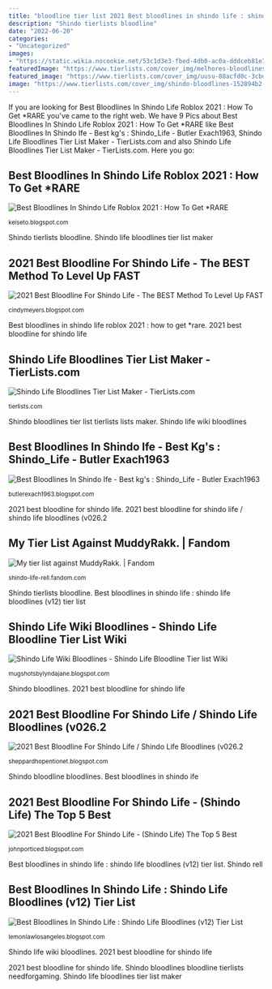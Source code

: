 ```yaml
---
title: "bloodline tier list 2021 Best bloodlines in shindo life : shindo life bloodlines (v12) tier list"
description: "Shindo tierlists bloodline"
date: "2022-06-20"
categories:
- "Uncategorized"
images:
- "https://static.wikia.nocookie.net/53c1d3e3-fbed-4db0-ac0a-dddceb81e7b9"
featuredImage: "https://www.tierlists.com/cover_img/melhores-bloodlines-53968881-96a8-42c7-bafd-e8e1e1648ddd.png"
featured_image: "https://www.tierlists.com/cover_img/uusu-88acfd0c-3cbd-4f20-a989-f7c528b8ad02.png"
image: "https://www.tierlists.com/cover_img/shindo-bloodlines-152894b2-566a-43d3-a7ae-4937d4504386.png"
---
```


If you are looking for Best Bloodlines In Shindo Life Roblox 2021 : How To Get *RARE you've came to the right web. We have 9 Pics about Best Bloodlines In Shindo Life Roblox 2021 : How To Get *RARE like Best Bloodlines In Shindo Ife - Best kg&#039;s : Shindo_Life - Butler Exach1963, Shindo Life Bloodlines Tier List Maker - TierLists.com and also Shindo Life Bloodlines Tier List Maker - TierLists.com. Here you go:

## Best Bloodlines In Shindo Life Roblox 2021 : How To Get *RARE

![Best Bloodlines In Shindo Life Roblox 2021 : How To Get *RARE](https://i.ytimg.com/vi/sM7sn9ELwz4/maxresdefault.jpg "Shindo bloodlines bloodline tierlists rarest spins")

<small>keiseto.blogspot.com</small>

Shindo tierlists bloodline. Shindo life bloodlines tier list maker

## 2021 Best Bloodline For Shindo Life - The BEST Method To Level Up FAST

![2021 Best Bloodline For Shindo Life - The BEST Method To Level Up FAST](https://www.tierlists.com/cover_img/uusu-88acfd0c-3cbd-4f20-a989-f7c528b8ad02.png "Shindo rell")

<small>cindymeyers.blogspot.com</small>

Best bloodlines in shindo life roblox 2021 : how to get *rare. 2021 best bloodline for shindo life

## Shindo Life Bloodlines Tier List Maker - TierLists.com

![Shindo Life Bloodlines Tier List Maker - TierLists.com](https://tierlists.com/cover_img/shindo-life-13daf9fd-668f-47ca-b0f6-e31302dd843a.png "Best bloodlines in shindo ife")

<small>tierlists.com</small>

Shindo bloodlines tier list tierlists lists maker. Shindo life wiki bloodlines

## Best Bloodlines In Shindo Ife - Best Kg&#039;s : Shindo_Life - Butler Exach1963

![Best Bloodlines In Shindo Ife - Best kg&#039;s : Shindo_Life - Butler Exach1963](https://lh3.googleusercontent.com/proxy/293B7mbrWyLfIaGoh4J6A4jtiJ4drRcAMVKcLtB1Apkqt7fMDJhb7k5L0lDn0Na6hS2-D_hq9aoFvTVhvTo30OhTyGKoY-czRUYf5h2Wvqjg2KY79lese8eLtl-h-KQf109chYpS5EdvqoQ3wKSdTcFSke94R-gDJgZnKyuwEvg=w1200-h630-p-k-no-nu "Shindo bloodlines bloodline tierlists rarest spins")

<small>butlerexach1963.blogspot.com</small>

2021 best bloodline for shindo life. 2021 best bloodline for shindo life / shindo life bloodlines (v026.2

## My Tier List Against MuddyRakk. | Fandom

![My tier list against MuddyRakk. | Fandom](https://static.wikia.nocookie.net/53c1d3e3-fbed-4db0-ac0a-dddceb81e7b9 "Shindo bloodline bloodlines tierlists ife shindolife element genkai spins tiermaker")

<small>shindo-life-rell.fandom.com</small>

Shindo tierlists bloodline. Best bloodlines in shindo life : shindo life bloodlines (v12) tier list

## Shindo Life Wiki Bloodlines - Shindo Life Bloodline Tier List Wiki

![Shindo Life Wiki Bloodlines - Shindo Life Bloodline Tier list Wiki](https://tierlists.com/cover_img/my-tier-list-57db3dce-c376-4f43-b897-5681c9ace977.png "Best bloodlines in shindo life roblox 2021 : how to get *rare")

<small>mugshotsbylyndajane.blogspot.com</small>

Shindo bloodlines. 2021 best bloodline for shindo life

## 2021 Best Bloodline For Shindo Life / Shindo Life Bloodlines (v026.2

![2021 Best Bloodline For Shindo Life / Shindo Life Bloodlines (v026.2](https://www.tierlists.com/cover_img/melhores-bloodlines-53968881-96a8-42c7-bafd-e8e1e1648ddd.png "2021 best bloodline for shindo life / shindo life bloodlines (v026.2")

<small>sheppardhopentionet.blogspot.com</small>

Shindo bloodline bloodlines. Best bloodlines in shindo ife

## 2021 Best Bloodline For Shindo Life - (Shindo Life) The Top 5 Best

![2021 Best Bloodline For Shindo Life - (Shindo Life) The Top 5 Best](https://www.tierlists.com/cover_img/shindo-bloodlines-152894b2-566a-43d3-a7ae-4937d4504386.png "Shindo bloodline bloodlines tierlists ife shindolife element genkai spins tiermaker")

<small>johnporticed.blogspot.com</small>

Best bloodlines in shindo life : shindo life bloodlines (v12) tier list. Shindo rell

## Best Bloodlines In Shindo Life : Shindo Life Bloodlines (v12) Tier List

![Best Bloodlines In Shindo Life : Shindo Life Bloodlines (v12) Tier List](https://lh6.googleusercontent.com/proxy/p5wDpwQ47umkHRnxVq64GT0KjhnSdkyTT2NAgw_7N6aIRp36HJuKGcXAuKjV-Dwb6kwzkxS55GTRU5B1OUxEmyCDWsyVzqmC=w1200-h630-pd "Shindo tierlists bloodline")

<small>lemonlawlosangeles.blogspot.com</small>

Shindo life wiki bloodlines. 2021 best bloodline for shindo life

2021 best bloodline for shindo life. Shindo bloodlines bloodline tierlists needforgaming. Shindo life bloodlines tier list maker
